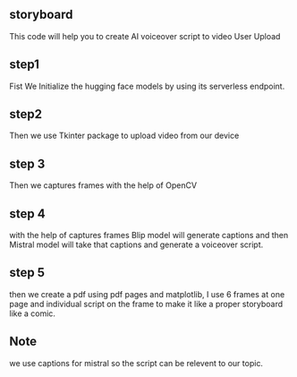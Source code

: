 ## storyboard
This code will help you to create AI voiceover script to video User Upload
## step1
Fist We Initialize the hugging face models by using its serverless endpoint.
## step2
Then we use Tkinter package to upload video from our device
## step 3
Then we captures frames with the help of OpenCV 
## step 4
with the help of captures frames Blip model will generate captions and then Mistral model will take that captions and generate a voiceover script.
## step 5
then we create a pdf using pdf pages and matplotlib, I use 6 frames at one page and individual script on the frame to make it like a proper storyboard like a comic. 
## Note
we use captions for mistral so the script can be relevent to our topic.
